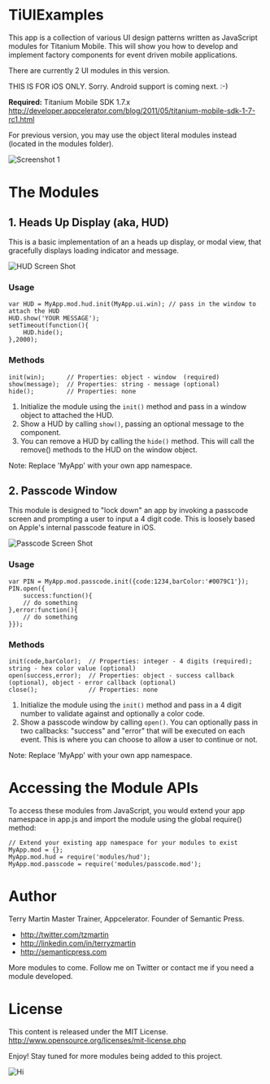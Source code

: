 # TiUIExamples

This app is a collection of various UI design patterns written as JavaScript modules for Titanium Mobile.  This will show you how to develop and implement factory components for event driven mobile applications.

There are currently 2 UI modules in this version.

THIS IS FOR iOS ONLY.  Sorry.  Android support is coming next. :-)

<b>Required:</b> Titanium Mobile SDK 1.7.x 
<http://developer.appcelerator.com/blog/2011/05/titanium-mobile-sdk-1-7-rc1.html>

For previous version, you may use the object literal modules instead (located in the modules folder).

![Screenshot 1](https://img.skitch.com/20110520-d1eeyexu28scp7xnpieenirwmd.jpg)

# The Modules

## 1. Heads Up Display (aka, HUD)
This is a basic implementation of an a heads up display, or modal view, that gracefully displays loading indicator and message.

![HUD Screen Shot](https://img.skitch.com/20110520-jmq5kfypf4q7gd5r2x95dbh286.jpg)

### Usage

```
var HUD = MyApp.mod.hud.init(MyApp.ui.win); // pass in the window to attach the HUD
HUD.show('YOUR MESSAGE');
setTimeout(function(){
	HUD.hide();
},2000);
```
### Methods

```
init(win);      // Properties: object - window  (required)
show(message);  // Properties: string - message (optional)
hide();         // Properties: none       
```
1. Initialize the module using the `init()` method and pass in a window object to attached the HUD.  
2. Show a HUD by calling `show()`, passing an optional message to the component.
3. You can remove a HUD by calling the `hide()` method.  This will call the remove() methods to the HUD on the window object.

Note: Replace 'MyApp' with your own app namespace.

## 2. Passcode Window
This module is designed to "lock down" an app by invoking a passcode screen and prompting a user to input a 4 digit code.  This is loosely based on Apple's internal passcode feature in iOS.

![Passcode Screen Shot](https://img.skitch.com/20110520-fd6mfdk1eypw2gseem11y4gj5w.jpg)

### Usage

```
var PIN = MyApp.mod.passcode.init({code:1234,barColor:'#0079C1'});
PIN.open({
	success:function(){
	// do something
},error:function(){
	// do something
}});
```

### Methods

```
init(code,barColor);  // Properties: integer - 4 digits (required); string - hex color value (optional)
open(success,error);  // Properties: object - success callback (optional), object - error callback (optional)
close();              // Properties: none
```
1. Initialize the module using the `init()` method and pass in a 4 digit number to validate against and optionally a color code. 
2. Show a passcode window by calling `open()`.  You can optionally pass in two callbacks: "success" and "error" that will be executed on each event.  This is where you can choose to allow a user to continue or not.

Note: Replace 'MyApp' with your own app namespace.

# Accessing the Module APIs

To access these modules from JavaScript, you would extend your app namespace in app.js and import the module using the global require() method:

```
// Extend your existing app namespace for your modules to exist
MyApp.mod = {};
MyApp.mod.hud = require('modules/hud');
MyApp.mod.passcode = require('modules/passcode.mod');
```

# Author

Terry Martin
Master Trainer, Appcelerator. Founder of Semantic Press.

* <http://twitter.com/tzmartin>
* <http://linkedin.com/in/terryzmartin>
* <http://semanticpress.com>

More modules to come.  Follow me on Twitter or contact me if you need a module developed.

# License

This content is released under the  MIT License.
http://www.opensource.org/licenses/mit-license.php

Enjoy! Stay tuned for more modules being added to this project.

![Hi](http://c.statcounter.com/6897643/0/9890c16f/1/)